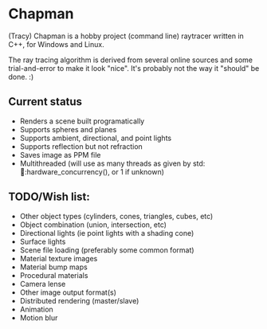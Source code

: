 # Chapman
(Tracy) Chapman is a hobby project (command line) raytracer written in C++, for Windows and Linux.

The ray tracing algorithm is derived from several online sources and some trial-and-error to make it look "nice". It's probably not the way it "should" be done. :)

## Current status
* Renders a scene built programatically
* Supports spheres and planes
* Supports ambient, directional, and point lights
* Supports reflection but not refraction
* Saves image as PPM file
* Multithreaded (will use as many threads as given by std::thread::hardware_concurrency(), or 1 if unknown)

## TODO/Wish list:
* Other object types (cylinders, cones, triangles, cubes, etc)
* Object combination (union, intersection, etc)
* Directional lights (ie point lights with a shading cone)
* Surface lights
* Scene file loading (preferably some common format)
* Material texture images
* Material bump maps
* Procedural materials
* Camera lense
* Other image output format(s)
* Distributed rendering (master/slave)
* Animation
* Motion blur
